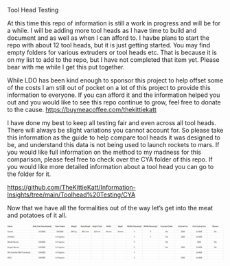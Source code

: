Tool Head Testing

At this time this repo of information is still a work in progress and will be for a while.  I will be adding more tool heads as I  have time to build and document and as well as when I can afford to.  I havbe plans to start the repo with about 12 tool heads, but it is just getting started.   You may find empty folders for various extruders or tool heads etc.  That is because it is on my list to add to the repo, but I have not completed that item yet.  Please bear with me while I get this put together.   

While LDO has been kind enough to sponsor this project to help offset some of the costs I am still out of pocket on a lot of this project to provide this information to everyone.    If you can afford it and the information helped you out and you would like to see this repo continue to grow, feel free to donate to the cause.    https://buymeacoffee.com/thekittiekatt

I have done my best to keep all testing fair and even across all tool heads.    There will always be slight variations you cannot account for.   So please take this information as the guide to help compare tool heads it was designed to be, and understand this data is not being used to launch rockets to mars.  If you would like full information on the method to my madness for this comparison, please feel free to check over the CYA folder of this repo.    If you would like more detailed information about a tool head you can go to the folder for it.  

https://github.com/TheKittieKatt/Information-Insights/tree/main/Toolhead%20Testing/CYA

Now that we have all the formalities out of the way let’s get into the meat and potatoes of it all.   

![Alt text](https://github.com/TheKittieKatt/Information-Insights/blob/main/Toolhead%20Testing/ToolHeadTesting.jpg)
